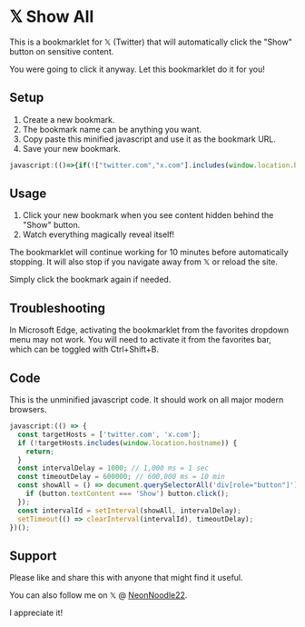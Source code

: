 # 𝕏 Show All

This is a bookmarklet for 𝕏 (Twitter) that will automatically click the "Show" button on sensitive content.

You were going to click it anyway. Let this bookmarklet do it for you!

## Setup

1. Create a new bookmark.
1. The bookmark name can be anything you want.
1. Copy paste this minified javascript and use it as the bookmark URL.
1. Save your new bookmark.

```javascript
javascript:(()=>{if(!["twitter.com","x.com"].includes(window.location.hostname))return;const t=setInterval((()=>document.querySelectorAll('div[role="button"]').forEach((t=>{"Show"===t.textContent&&t.click()}))),1e3);setTimeout((()=>clearInterval(t)),6e5)})();
```

## Usage

1. Click your new bookmark when you see content hidden behind the "Show" button.
1. Watch everything magically reveal itself!

The bookmarklet will continue working for 10 minutes before automatically stopping. It will also stop if you navigate away from 𝕏 or reload the site.

Simply click the bookmark again if needed.

## Troubleshooting

In Microsoft Edge, activating the bookmarklet from the favorites dropdown menu may not work. You will need to activate it from the favorites bar, which can be toggled with Ctrl+Shift+B.

## Code

This is the unminified javascript code. It should work on all major modern browsers.

```javascript
javascript:(() => {
  const targetHosts = ['twitter.com', 'x.com'];
  if (!targetHosts.includes(window.location.hostname)) {
    return;
  }
  const intervalDelay = 1000; // 1,000 ms = 1 sec
  const timeoutDelay = 600000; // 600,000 ms = 10 min
  const showAll = () => document.querySelectorAll('div[role="button"]').forEach(button => {
    if (button.textContent === 'Show') button.click();
  });
  const intervalId = setInterval(showAll, intervalDelay);
  setTimeout(() => clearInterval(intervalId), timeoutDelay);
})();
```

## Support

Please like and share this with anyone that might find it useful.

You can also follow me on 𝕏 @ [NeonNoodle22](https://x.com/NeonNoodle22).

I appreciate it!
